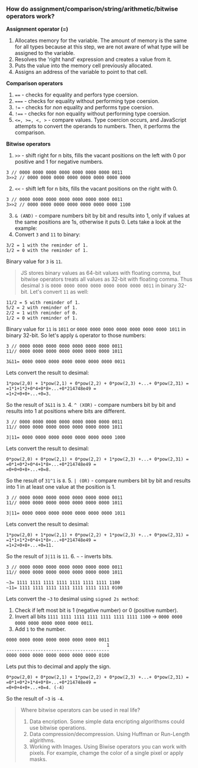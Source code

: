 ### How do assignment/comparison/string/arithmetic/bitwise operators work?

**Assignment operator (=)**
1. Allocates memory for the variable. The amount of memory is the same for all types because at this step, we are not aware of what type will be assigned to the variable.
2. Resolves the 'right hand' expression and creates a value from it.
3. Puts the value into the memory cell previously allocated.
4. Assigns an address of the variable to point to that cell.

**Comparison operators**
1. `==` - checks for equality and perfors type coersion.
2. `===` - checks for equality without performing type coersion.
3. `!=` - checks for *non* equality and performs type coersion.
4. `!==` - checks for non equality without performing type coersion.
5. `<=, >=, <, >` - compare values. Type coercion occurs, and JavaScript attempts to convert the operands to numbers. Then, it performs the comparison.

**Bitwise operators**
1. `>>` - shift right for n bits, fills the vacant positions on the left with 0 por positive and 1 for negative numbers.
```
3 // 0000 0000 0000 0000 0000 0000 0000 0011
3>>2 // 0000 0000 0000 0000 0000 0000 0000 0000

```
2. `<<` - shift left for n bits, fills the vacant positions on the right with 0.
```
3 // 0000 0000 0000 0000 0000 0000 0000 0011
3>>2 // 0000 0000 0000 0000 0000 0000 0000 1100

```
3. `& (AND)` - compare numbers bit by bit and results into 1, only if values at the same positions are 1s, otherwise it puts 0.
Lets take a look at the example:
1. Convert `3` and `11` to binary:
```
3/2 = 1 with the reminder of 1.
1/2 = 0 with the reminder of 1.
```
Binary value for `3` is `11`.
> JS stores binary values as 64-bit values with floating comma, but bitwise operators treats all values as 32-bit with floating comma.
Thus desimal `3` is `0000 0000 0000 0000 0000 0000 0000 0011`  in binary 32-bit.
Let's convert `11` as well:
```
11/2 = 5 with reminder of 1.
5/2 = 2 with reminder of 1.
2/2 = 1 with reminder of 0.
1/2 = 0 with reminder of 1.
```
Binary value for `11` is `1011` or `0000 0000 0000 0000 0000 0000 0000 1011` in binary 32-bit.
So let's apply `&` operator to those numbers:
```
3 // 0000 0000 0000 0000 0000 0000 0000 0011
11// 0000 0000 0000 0000 0000 0000 0000 1011

3&11= 0000 0000 0000 0000 0000 0000 0000 0011
```
Lets convert the result to desimal:
```
1*pow(2,0) + 1*pow(2,1) + 0*pow(2,2) + 0*pow(2,3) +...+ 0*pow(2,31) =
=1*1+1*2+0*4+0*8+...+0*214748e49 =
=1+2+0+0+...+0=3.
```
So the result of `3&11` is `3`.
4. `^ (XOR)` - compare numbers bit by bit and results into 1 at positions where bits are different.
```
3 // 0000 0000 0000 0000 0000 0000 0000 0011
11// 0000 0000 0000 0000 0000 0000 0000 1011

3|11= 0000 0000 0000 0000 0000 0000 0000 1000
```
Lets convert the result to desimal:
```
0*pow(2,0) + 0*pow(2,1) + 0*pow(2,2) + 1*pow(2,3) +...+ 0*pow(2,31) =
=0*1+0*2+0*4+1*8+...+0*214748e49 =
=0+0+0+8+...+0=8.
```
So the result of `31^1` is `8`.
5. `| (OR)` - compare numbers bit by bit and results into 1 in at least one value at the position is 1.
```
3 // 0000 0000 0000 0000 0000 0000 0000 0011
11// 0000 0000 0000 0000 0000 0000 0000 1011

3|11= 0000 0000 0000 0000 0000 0000 0000 1011
```
Lets convert the result to desimal:
```
1*pow(2,0) + 1*pow(2,1) + 0*pow(2,2) + 1*pow(2,3) +...+ 0*pow(2,31) =
=1*1+1*2+0*4+1*8+...+0*214748e49 =
=1+2+0+8+...+0=11.
```
So the result of `3|11` is `11`.
6. `~` - inverts bits.
```
3 // 0000 0000 0000 0000 0000 0000 0000 0011
11// 0000 0000 0000 0000 0000 0000 0000 1011

~3= 1111 1111 1111 1111 1111 1111 1111 1100
~11= 1111 1111 1111 1111 1111 1111 1111 0100
```
Lets convert the `~3` to desimal using `signed 2s method`:
1. Check if left most bit is 1 (negative number) or 0 (positive number).
2. Invert all bits `1111 1111 1111 1111 1111 1111 1111 1100` -> `0000 0000 0000 0000 0000 0000 0000 0011`.
3. Add `1` to the number. 
```
0000 0000 0000 0000 0000 0000 0000 0011
                                      1
---------------------------------------
0000 0000 0000 0000 0000 0000 0000 0100

```
Lets put this to decimal and apply the sign.
```
0*pow(2,0) + 0*pow(2,1) + 1*pow(2,2) + 0*pow(2,3) +...+ 0*pow(2,31) =
=0*1+0*2+1*4+0*8+...+0*214748e49 =
=0+0+4+0+...+0=4. (-4)
```
So the result of `~3` is `-4`.

> Where bitwise operators can be used in real life?
> 1. Data encription. Some simple data encripting algorithsms could use bitwise operations.
> 2. Data compression/decompression. Using Huffman or Run-Length algirithms.
> 3. Working with Images. Using Biwise operators you can work with pixels. For example, chamge the color of a single pixel or apply masks.